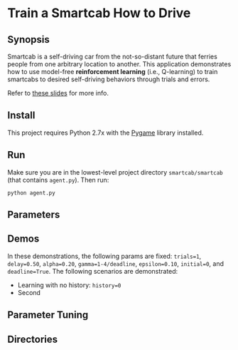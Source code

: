 # Train a Smartcab How to Drive

## Synopsis
Smartcab is a self-driving car from the not-so-distant future that ferries people from one arbitrary location to another. This application demonstrates how to use model-free **reinforcement learning** (i.e., Q-learning) to train smartcabs to desired self-driving behaviors through trials and errors.

Refer to [these slides](https://docs.google.com/presentation/d/1fJPmHzDFc9SYykhgZIRH-ZovdRat6cHJOBNG4CzTA60/edit?usp=sharing) for more info.

## Install

This project requires Python 2.7x with the [Pygame](https://www.pygame.org/wiki/GettingStarted) library installed. 

## Run

Make sure you are in the lowest-level project directory `smartcab/smartcab` (that contains `agent.py`). Then run:

```python agent.py```

## Parameters


## Demos
In these demonstrations, the following params are fixed: `trials=1`, `delay=0.50`, `alpha=0.20`, `gamma=1-4/deadline`, `epsilon=0.10`, `initial=0`, and `deadline=True`. The following scenarios are demonstrated:
- Learning with no history: `history=0`
- Second

## Parameter Tuning


## Directories

